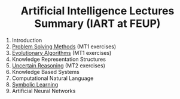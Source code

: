 <h1 align="center">Artificial Intelligence Lectures Summary (IART at FEUP)</h1>

 1. Introduction
 2. [Problem Solving Methods](summary/problem_solving_methods.MD) (MT1 exercises)
 3. [Evolutionary Algorithms](summary/evolution_algorithms.MD) (MT1 exercises)
 4. Knowledge Representation Structures
 5. [Uncertain Reasoning](summary/uncertain_reasoning.MD) (MT2 exercises)
 6. Knowledge Based Systems
 7. Computational Natural Language
 8. [Symbolic Learning](summary/SymbolicLearning.md)
 9. Artificial Neural Networks
